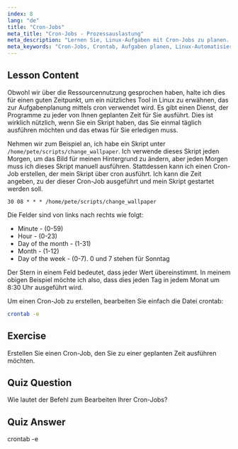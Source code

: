 ```yaml
---
index: 8
lang: "de"
title: "Cron-Jobs"
meta_title: "Cron-Jobs - Prozessauslastung"
meta_description: "Lernen Sie, Linux-Aufgaben mit Cron-Jobs zu planen. Verstehen Sie die Crontab-Syntax und automatisieren Sie Skripte für den täglichen Betrieb. Starten Sie mit dieser anfängerfreundlichen Anleitung!"
meta_keywords: "Cron-Jobs, Crontab, Aufgaben planen, Linux-Automatisierung, Linux-Befehle, Linux für Anfänger, Linux-Tutorial, crontab -e"
---
```


## Lesson Content

Obwohl wir über die Ressourcennutzung gesprochen haben, halte ich dies für einen guten Zeitpunkt, um ein nützliches Tool in Linux zu erwähnen, das zur Aufgabenplanung mittels cron verwendet wird. Es gibt einen Dienst, der Programme zu jeder von Ihnen geplanten Zeit für Sie ausführt. Dies ist wirklich nützlich, wenn Sie ein Skript haben, das Sie einmal täglich ausführen möchten und das etwas für Sie erledigen muss.

Nehmen wir zum Beispiel an, ich habe ein Skript unter `/home/pete/scripts/change_wallpaper`. Ich verwende dieses Skript jeden Morgen, um das Bild für meinen Hintergrund zu ändern, aber jeden Morgen muss ich dieses Skript manuell ausführen. Stattdessen kann ich einen Cron-Job erstellen, der mein Skript über cron ausführt. Ich kann die Zeit angeben, zu der dieser Cron-Job ausgeführt und mein Skript gestartet werden soll.

```plaintext
30 08 * * * /home/pete/scripts/change_wallpaper
```

Die Felder sind von links nach rechts wie folgt:

- Minute - (0-59)
- Hour - (0-23)
- Day of the month - (1-31)
- Month - (1-12)
- Day of the week - (0-7). 0 und 7 stehen für Sonntag

Der Stern in einem Feld bedeutet, dass jeder Wert übereinstimmt. In meinem obigen Beispiel möchte ich also, dass dies jeden Tag in jedem Monat um 8:30 Uhr ausgeführt wird.

Um einen Cron-Job zu erstellen, bearbeiten Sie einfach die Datei crontab:

```bash
crontab -e
```

## Exercise

Erstellen Sie einen Cron-Job, den Sie zu einer geplanten Zeit ausführen möchten.

## Quiz Question

Wie lautet der Befehl zum Bearbeiten Ihrer Cron-Jobs?

## Quiz Answer

crontab -e
